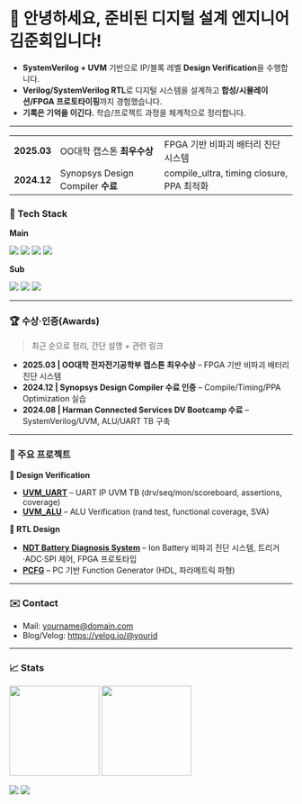 <!-- 배너/소개 -->
<h1 align="left">👋 안녕하세요, 준비된 디지털 설계 엔지니어 김준회입니다!</h1>

- **SystemVerilog + UVM** 기반으로 IP/블록 레벨 **Design Verification**을 수행합니다.
- **Verilog/SystemVerilog RTL**로 디지털 시스템을 설계하고 **합성/시뮬레이션/FPGA 프로토타이핑**까지 경험했습니다.
- **기록은 기억을 이긴다.** 학습/프로젝트 과정을 체계적으로 정리합니다.

---
<table>
  <tr>
    <td><b>2025.03</b></td>
    <td>OO대학 캡스톤 <b>최우수상</b></td>
    <td>FPGA 기반 비파괴 배터리 진단 시스템</td>
  </tr>
  <tr>
    <td><b>2024.12</b></td>
    <td>Synopsys Design Compiler <b>수료</b></td>
    <td>compile_ultra, timing closure, PPA 최적화</td>
  </tr>
</table>



### 🧰 Tech Stack
**Main**
<p>
  <img src="https://img.shields.io/badge/SystemVerilog-8A2BE2" />
  <img src="https://img.shields.io/badge/UVM-8A2BE2" />
  <img src="https://img.shields.io/badge/Verilog-8A2BE2" />
  <img src="https://img.shields.io/badge/Vivado-FFCC00" />
</p>

**Sub**
<p>
  <img src="https://img.shields.io/badge/Python-3776AB?logo=python&logoColor=white" />
  <img src="https://img.shields.io/badge/C-00599C?logo=c&logoColor=white" /> 
  <img src="https://img.shields.io/badge/Linux-000000?logo=linux&logoColor=white" />
</p>

---

### 🏆 수상·인증(Awards)
> 최근 순으로 정리, 간단 설명 + 관련 링크
- **2025.03 | OO대학 전자전기공학부 캡스톤 최우수상** – FPGA 기반 비파괴 배터리 진단 시스템  
- **2024.12 | Synopsys Design Compiler 수료 인증** – Compile/Timing/PPA Optimization 실습  
- **2024.08 | Harman Connected Services DV Bootcamp 수료** – SystemVerilog/UVM, ALU/UART TB 구축  
<!-- 필요 시 뱃지 스타일도 가능: 
<p>
  <img src="https://img.shields.io/badge/Capstone-최우수상-blue" />
  <img src="https://img.shields.io/badge/Synopsys-DC%20Training-purple" />
  <img src="https://img.shields.io/badge/Harman-DV%20Bootcamp-green" />
</p>
-->

---

### 📌 주요 프로젝트
**📖 Design Verification**  
- **[UVM_UART](https://github.com/junhoe99/UVM_UART)** – UART IP UVM TB (drv/seq/mon/scoreboard, assertions, coverage)  
- **[UVM_ALU](https://github.com/junhoe99/UVM_ALU)** – ALU Verification (rand test, functional coverage, SVA)

**📖 RTL Design**  
- **[NDT Battery Diagnosis System](https://github.com/junhoe99/9_dac_adc_triggered_read_JH)** – Ion Battery 비파괴 진단 시스템, 트리거·ADC·SPI 제어, FPGA 프로토타입  
- **[PCFG](https://github.com/junhoe99/project_PCFG)** – PC 기반 Function Generator (HDL, 파라메트릭 파형)

---

### ✉️ Contact
- Mail: yourname@domain.com  
- Blog/Velog: https://velog.io/@yourid

---

### 📈 Stats
<p>
  <img height="160" src="https://github-readme-stats.vercel.app/api?username=junhoe99&show_icons=true&rank_icon=github" />
  <img height="160" src="https://github-readme-stats.vercel.app/api/top-langs/?username=junhoe99&layout=compact" />
</p>

<!-- 방문자/트로피(선택) -->
<p>
  <img src="https://komarev.com/ghpvc/?username=junhoe99&label=Profile%20Views" />
  <img src="https://github-profile-trophy.vercel.app/?username=junhoe99&theme=flat&column=6" />
</p>
